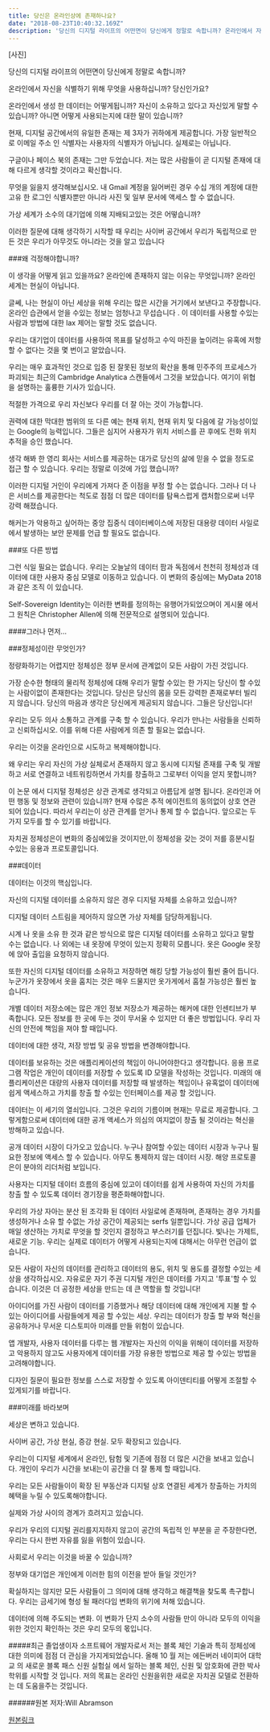 ```yaml
---
title: 당신은 온라인상에 존재하나요?
date: "2018-08-23T10:40:32.169Z"
description: '당신의 디지털 라이프의 어떤면이 당신에게 정말로 속합니까? 온라인에서 자신을 식별하기 위해 무엇을 사용하십니까? 당신인가요? 온라인에서 생성 한 데이터는 어떻게됩니까? 자신이 소유하고...'
--- 
```


[사진]

당신의 디지털 라이프의 어떤면이 당신에게 정말로 속합니까?

온라인에서 자신을 식별하기 위해 무엇을 사용하십니까? 당신인가요?

온라인에서 생성 한 데이터는 어떻게됩니까? 자신이 소유하고 있다고 자신있게 말할 수 있습니까? 아니면 어떻게 사용되는지에 대한 말이 있습니까?

현재, 디지털 공간에서의 유일한 존재는 제 3자가 귀하에게 제공합니다. 가장 일반적으로 이메일 주소 인 식별자는 사용자의 식별자가 아닙니다. 실제로는 아닙니다.

구글이나 페이스 북의 존재는 그만 두었습니다. 저는 많은 사람들이 곧 디지털 존재에 대해 다르게 생각할 것이라고 확신합니다.

무엇을 잃을지 생각해보십시오. 내 Gmail 계정을 잃어버린 경우 수십 개의 계정에 대한 고유 한 로그인 식별자뿐만 아니라 사진 및 일부 문서에 액세스 할 수 없습니다.

가상 세계가 소수의 대기업에 의해 지배되고있는 것은 어떻습니까?

이러한 질문에 대해 생각하기 시작할 때 우리는 사이버 공간에서 우리가 독립적으로 만든 것은 우리가 아무것도 아니라는 것을 알고 있습니다

###왜 걱정해야합니까?

이 생각을 어떻게 읽고 있을까요? 온라인에 존재하지 않는 이유는 무엇입니까? 온라인 세계는 현실이 아닙니다.

글쎄, 나는 현실이 아닌 세상을 위해 우리는 많은 시간을 거기에서 보낸다고 주장합니다. 온라인 습관에서 얻을 수있는 정보는 엄청나고 무섭습니다 . 이 데이터를 사용할 수있는 사람과 방법에 대한 lax 제어는 말할 것도 없습니다.

우리는 대기업이 데이터를 사용하여 목표를 달성하고 수익 마진을 높이려는 유혹에 저항 할 수 없다는 것을 몇 번이고 알았습니다.

우리는 매우 효과적인 것으로 입증 된 잘못된 정보의 확산을 통해 민주주의 프로세스가 파괴되는 최근의 Cambridge Analytica 스캔들에서 그것을 보았습니다. 여기이 위협을 설명하는 훌륭한 기사가 있습니다.

적절한 가격으로 우리 자신보다 우리를 더 잘 아는 것이 가능합니다.

권력에 대한 막대한 범위의 또 다른 예는 현재 위치, 현재 위치 및 다음에 갈 가능성이있는 Google의 능력입니다. 그들은 심지어 사용자가 위치 서비스를 끈 후에도 전화 위치 추적을 승인 했습니다.

생각 해봐 한 영리 회사는 서비스를 제공하는 대가로 당신의 삶에 믿을 수 없을 정도로 접근 할 수 있습니다. 우리는 정말로 이것에 가입 했습니까?

이러한 디지털 거인이 우리에게 가져다 준 이점을 부정 할 수는 없습니다. 그러나 더 나은 서비스를 제공한다는 척도로 점점 더 많은 데이터를 탐욕스럽게 캡처함으로써 너무 강력 해졌습니다.

해커는가 악용하고 싶어하는 중앙 집중식 데이터베이스에 저장된 대용량 데이터 사일로에서 발생하는 보안 문제를 언급 할 필요도 없습니다.

###또 다른 방법

그런 식일 필요는 없습니다. 우리는 오늘날의 데이터 팜과 독점에서 천천히 정체성과 데이터에 대한 사용자 중심 모델로 이동하고 있습니다. 이 변화의 중심에는 MyData 2018 과 같은 조직 이 있습니다.

Self-Sovereign Identity는 이러한 변화를 정의하는 유행어가되었으며이 게시물 에서 그 원칙은 Christopher Allen에 의해 전문적으로 설명되어 있습니다.

####그러나 먼저…

###정체성이란 무엇인가?

정량화하기는 어렵지만 정체성은 정부 문서에 관계없이 모든 사람이 가진 것입니다.

가장 순수한 형태의 물리적 정체성에 대해 우리가 말할 수있는 한 가지는 당신이 할 수있는 사람이없이 존재한다는 것입니다. 당신은 당신의 몸을 모든 강력한 존재로부터 빌리지 않습니다. 당신의 마음과 생각은 당신에게 제공되지 않습니다. 그들은 당신입니다!

우리는 모두 의사 소통하고 관계를 구축 할 수 있습니다. 우리가 만나는 사람들을 신뢰하고 신뢰하십시오. 이를 위해 다른 사람에게 의존 할 필요는 없습니다.

우리는 이것을 온라인으로 시도하고 복제해야합니다.

왜 우리는 우리 자신의 가상 실체로서 존재하지 않고 동시에 디지털 존재를 구축 및 개발하고 서로 연결하고 네트워킹하면서 가치를 창출하고 그로부터 이익을 얻지 못합니까?

이 논문 에서 디지털 정체성은 상관 관계로 생각되고 아름답게 설명 됩니다. 온라인과 어떤 행동 및 정보와 관련이 있습니까? 현재 수많은 추적 에이전트의 동의없이 상호 연관되어 있습니다. 따라서 우리는이 상관 관계를 얻거나 통제 할 수 없습니다. 앞으로는 두 가지 모두를 할 수 있기를 바랍니다.

자치권 정체성은이 변화의 중심에있을 것이지만,이 정체성을 갖는 것이 저를 흥분시킬 수있는 응용과 프로토콜입니다.

###데이터

데이터는 이것의 핵심입니다.

자신의 디지털 데이터를 소유하지 않은 경우 디지털 자체를 소유하고 있습니까?

디지털 데이터 스트림을 제어하지 않으면 가상 자체를 담당하게됩니다.

시계 나 옷을 소유 한 것과 같은 방식으로 많은 디지털 데이터를 소유하고 있다고 말할 수는 없습니다. 나 외에는 내 옷장에 무엇이 있는지 정확히 모릅니다. 옷은 Google 옷장에 앉아 출입을 요청하지 않습니다.

또한 자신의 디지털 데이터를 소유하고 저장하면 해킹 당할 가능성이 훨씬 줄어 듭니다. 누군가가 옷장에서 옷을 훔치는 것은 매우 드물지만 옷가게에서 훔칠 가능성은 훨씬 높습니다.

개별 데이터 저장소에는 많은 개인 정보 저장소가 제공하는 해커에 대한 인센티브가 부족합니다. 모든 정보를 한 곳에 두는 것이 무서울 수 있지만 더 좋은 방법입니다. 우리 자신의 안전에 책임을 져야 할 때입니다.

데이터에 대한 생각, 저장 방법 및 공유 방법을 변경해야합니다.

데이터를 보유하는 것은 애플리케이션의 책임이 아니어야한다고 생각합니다. 응용 프로그램 작업은 개인이 데이터를 저장할 수 있도록 ID 모델을 작성하는 것입니다. 미래의 애플리케이션은 대량의 사용자 데이터를 저장할 때 발생하는 책임이나 유혹없이 데이터에 쉽게 액세스하고 가치를 창출 할 수있는 인터페이스를 제공 할 것입니다.

데이터는 이 세기의 열쇠입니다. 그것은 우리의 기름이며 현재는 무료로 제공합니다. 그렇게함으로써 데이터에 대한 공개 액세스가 의심의 여지없이 창출 될 것이라는 혁신을 방해하고 있습니다.

공개 데이터 시장이 다가오고 있습니다. 누구나 참여할 수있는 데이터 시장과 누구나 필요한 정보에 액세스 할 수 있습니다. 아무도 통제하지 않는 데이터 시장. 해양 프로토콜 은이 분야의 리더처럼 보입니다.

사용자는 디지털 데이터 흐름의 중심에 있고이 데이터를 쉽게 사용하여 자신의 가치를 창출 할 수 있도록 데이터 경기장을 평준화해야합니다.

우리의 가상 자아는 분산 된 조각화 된 데이터 사일로에 존재하며, 존재하는 경우 가치를 생성하거나 소유 할 수없는 가상 공간이 제공되는 serfs 일뿐입니다. 가상 공급 업체가 매일 생산하는 가치로 무엇을 할 것인지 결정하고 부스러기를 던집니다. 빛나는 가제트, 새로운 기능. 우리는 실제로 데이터가 어떻게 사용되는지에 대해서는 아무런 언급이 없습니다.

모든 사람이 자신의 데이터를 관리하고 데이터의 용도, 위치 및 용도를 결정할 수있는 세상을 생각하십시오. 자유로운 자기 주권 디지털 개인은 데이터를 가지고 '투표'할 수 있습니다. 이것은 더 공정한 세상을 만드는 데 큰 역할을 할 것입니다!

아이디어를 가진 사람이 데이터를 기증했거나 해당 데이터에 대해 개인에게 지불 할 수있는 아이디어를 사람들에게 제공 할 수있는 세상. 우리는 데이터가 창출 할 부와 혁신을 공유하거나 무서운 디스토피아 미래를 만들 위험이 있습니다.

앱 개발자, 사용자 데이터를 다루는 웹 개발자는 자신의 이익을 위해이 데이터를 저장하고 악용하지 않고도 사용자에게 데이터를 가장 유용한 방법으로 제공 할 수있는 방법을 고려해야합니다.

디자인 질문이 필요한 정보를 스스로 저장할 수 있도록 아이덴티티를 어떻게 조절할 수있게되기를 바랍니다.

###미래를 바라보며

세상은 변하고 있습니다.

사이버 공간, 가상 현실, 증강 현실. 모두 확장되고 있습니다.

우리는이 디지털 세계에서 온라인, 탐험 및 기존에 점점 더 많은 시간을 보내고 있습니다. 개인이 우리가 시간을 보내는이 공간을 더 잘 통제 할 때입니다.

우리는 모든 사람들이이 확장 된 부동산과 디지털 상호 연결된 세계가 창출하는 가치의 혜택을 누릴 수 있도록해야합니다.

실제와 가상 사이의 경계가 흐려지고 있습니다.

우리가 우리의 디지털 권리를지지하지 않고이 공간의 독립적 인 부분을 곧 주장한다면, 우리는 다시 한번 자유를 잃을 위험이 있습니다.

사회로서 우리는 이것을 바꿀 수 있습니까?

정부와 대기업은 개인에게 이러한 힘의 이전을 받아 들일 것인가?

확실하지는 않지만 모든 사람들이 그 의미에 대해 생각하고 해결책을 찾도록 촉구합니다. 우리는 금세기에 형성 될 패러다임 변화의 위기에 처해 있습니다.

데이터에 의해 주도되는 변화. 이 변화가 단지 소수의 사람들 만이 아니라 모두의 이익을위한 것인지 확인하는 것은 우리 모두의 몫입니다.



#####최근 졸업생이자 소프트웨어 개발자로서 저는 블록 체인 기술과 특히 정체성에 대한 의미에 점점 더 관심을 가지게되었습니다. 올해 10 월 저는 에든버러 네이피어 대학교 의 새로운 블록 패스 신원 실험실 에서 일하는 블록 체인, 신원 및 암호화에 관한 박사 학위를 시작할 것 입니다. 저의 목표는 온라인 신원을위한 새로운 자치권 모델로 전환하는 데 도움을주는 것입니다.


######원본 저자:Will Abramson


[원본링크](https://medium.com/mydata/do-you-exist-online-8269fa4582c1)

